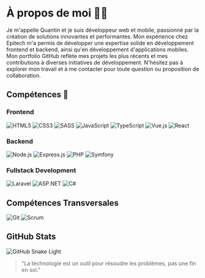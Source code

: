 # À propos de moi 👨‍💻

Je m'appelle Quantin et je suis développeur web et mobile, passionné par la création de solutions innovantes et performantes. Mon expérience chez Epitech m'a permis de développer une expertise solide en développement frontend et backend, ainsi qu'en développement d'applications mobiles. Mon portfolio GitHub reflète mes projets les plus récents et mes contributions à diverses initiatives de développement. N'hésitez pas à explorer mon travail et à me contacter pour toute question ou proposition de collaboration.

## Compétences 🧠

### Frontend
![HTML5](https://img.shields.io/badge/HTML5-E34F26?style=for-the-badge&logo=html5&logoColor=white)
![CSS3](https://img.shields.io/badge/CSS3-1572B6?style=for-the-badge&logo=css3&logoColor=white)
![SASS](https://img.shields.io/badge/SASS-CC6699?style=for-the-badge&logo=sass&logoColor=white)
![JavaScript](https://img.shields.io/badge/JavaScript-F7DF1E?style=for-the-badge&logo=javascript&logoColor=black)
![TypeScript](https://img.shields.io/badge/TypeScript-007ACC?style=for-the-badge&logo=typescript&logoColor=white)
![Vue.js](https://img.shields.io/badge/Vue.js-4FC08D?style=for-the-badge&logo=vue.js&logoColor=white)
![React](https://img.shields.io/badge/React-20232A?style=for-the-badge&logo=react&logoColor=61DAFB)

### Backend
![Node.js](https://img.shields.io/badge/Node.js-339933?style=for-the-badge&logo=nodedotjs&logoColor=white)
![Express.js](https://img.shields.io/badge/Express.js-404D59?style=for-the-badge)
![PHP](https://img.shields.io/badge/PHP-777BB4?style=for-the-badge&logo=php&logoColor=white)
![Symfony](https://img.shields.io/badge/Symfony-000000?style=for-the-badge&logo=symfony&logoColor=white)

### Fullstack Development
![Laravel](https://img.shields.io/badge/Laravel-F55247?style=for-the-badge&logo=laravel&logoColor=white)
![ASP.NET](https://img.shields.io/badge/ASP.NET-512BD4?style=for-the-badge&logo=dotnet&logoColor=white)
![C#](https://img.shields.io/badge/C%23-239120?style=for-the-badge&logo=c-sharp&logoColor=white)

## Compétences Transversales
![Git](https://img.shields.io/badge/Git-F05032?style=for-the-badge&logo=git&logoColor=white)
![Scrum](https://img.shields.io/badge/Scrum-009688?style=for-the-badge&logo=scrumalliance&logoColor=white)

## GitHub Stats
![GitHub Snake Light](https://raw.githubusercontent.com/GorskiAnthony/GorskiAnthony/output/snake.svg)

> "La technologie est un outil pour résoudre les problèmes, pas une fin en soi."
